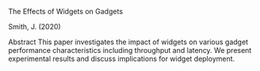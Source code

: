 The Effects of Widgets on Gadgets

Smith, J. (2020)

Abstract
This paper investigates the impact of widgets on various gadget performance characteristics including throughput and latency. We present experimental results and discuss implications for widget deployment.

